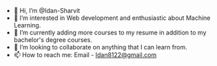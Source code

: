 - 👋 Hi, I’m @Idan-Sharvit
- 👀 I’m interested in Web development and enthusiastic about Machine Learning.
- 🌱 I’m currently adding more courses to my resume in addition to my bachelor's degree courses.
- 💞️ I’m looking to collaborate on anything that I can learn from.
- 📫 How to reach me: Email - Idan8122@gmail.com

<!---
Idan-Sharvit/Idan-Sharvit is a ✨ special ✨ repository because its `README.md` (this file) appears on your GitHub profile.
You can click the Preview link to take a look at your changes.
--->
